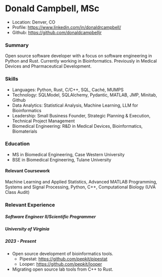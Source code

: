 # Donald Campbell, MSc

- Location: Denver, CO 	
- Profile: https://www.linkedin.com/in/donaldrcampbell/	
- Github: https://github.com/donaldcampbelljr

### Summary
Open source software developer with a focus on software engineering in Python and Rust. Currently working in Bioinformatics. Previously in Medical Devices and Pharmaceutical Development.

### Skills
- Languages: Python, Rust, C/C++, SQL, Caché, MUMPS
- Technology: SQLModel, SQLAlchemy, Pydantic, MATLAB, JMP, Minitab, Github
- Data Analytics: Statistical Analysis, Machine Learning, LLM for Bioinformatics
- Leadership: Small Business Founder, Strategic Planning & Execution, Technical Project Management
- Biomedical Engineering: R&D in Medical Devices, Bioinformatics, Biomaterials

### Education
- MS in Biomedical Engineering, Case Western University
- BSE in Biomedical Engineering, Tulane University

#### Relevant Coursework
Machine Learning and Applied Statistics, Advanced MATLAB Programming, Systems and Signal Processing, Python, C++, Computational Biology (UVA Class Audit)

### Relevant Experience
##### Software Engineer II/Scientific Programmer
##### University of Virginia
##### 2023 - Present
- Open source development of bioinformatics tools.
  - Pipestat: https://github.com/pepkit/pipestat 
  - Looper: https://github.com/pepkit/looper 
- Migrating open source lab tools from C++ to Rust.
